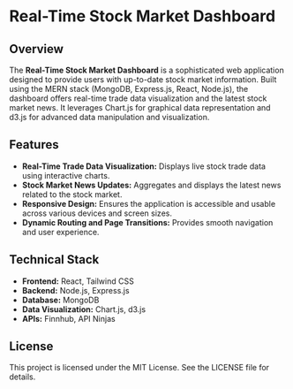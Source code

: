 # Real-Time Stock Market Dashboard

## Overview

The **Real-Time Stock Market Dashboard** is a sophisticated web application designed to provide users with up-to-date stock market information. Built using the MERN stack (MongoDB, Express.js, React, Node.js), the dashboard offers real-time trade data visualization and the latest stock market news. It leverages Chart.js for graphical data representation and d3.js for advanced data manipulation and visualization.

## Features

- **Real-Time Trade Data Visualization:** Displays live stock trade data using interactive charts.
- **Stock Market News Updates:** Aggregates and displays the latest news related to the stock market.
- **Responsive Design:** Ensures the application is accessible and usable across various devices and screen sizes.
- **Dynamic Routing and Page Transitions:** Provides smooth navigation and user experience.

## Technical Stack

- **Frontend:** React, Tailwind CSS
- **Backend:** Node.js, Express.js
- **Database:** MongoDB
- **Data Visualization:** Chart.js, d3.js
- **APIs:** Finnhub, API Ninjas

## License

This project is licensed under the MIT License. See the LICENSE file for details.
